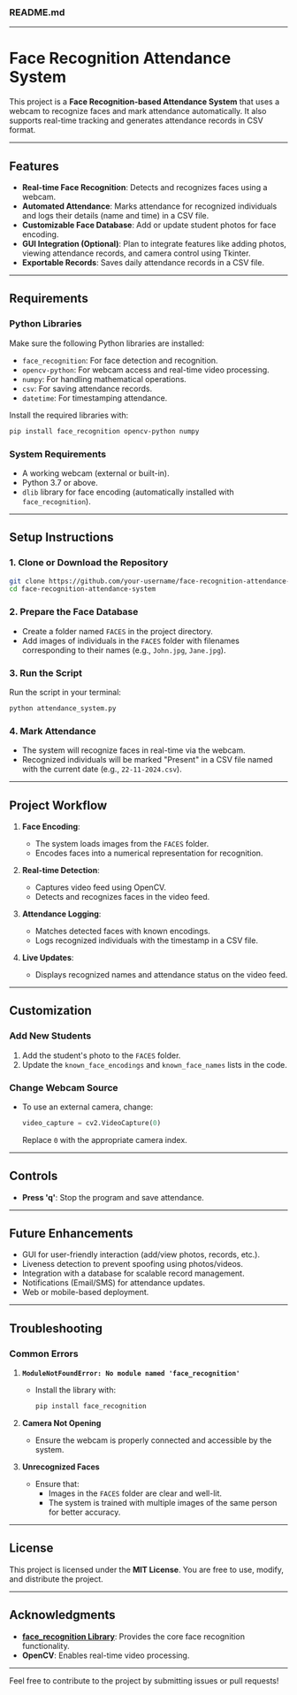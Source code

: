 ### **README.md**

---

# **Face Recognition Attendance System**

This project is a **Face Recognition-based Attendance System** that uses a webcam to recognize faces and mark attendance automatically. It also supports real-time tracking and generates attendance records in CSV format.

---

## **Features**
- **Real-time Face Recognition**: Detects and recognizes faces using a webcam.
- **Automated Attendance**: Marks attendance for recognized individuals and logs their details (name and time) in a CSV file.
- **Customizable Face Database**: Add or update student photos for face encoding.
- **GUI Integration (Optional)**: Plan to integrate features like adding photos, viewing attendance records, and camera control using Tkinter.
- **Exportable Records**: Saves daily attendance records in a CSV file.

---

## **Requirements**

### **Python Libraries**
Make sure the following Python libraries are installed:
- `face_recognition`: For face detection and recognition.
- `opencv-python`: For webcam access and real-time video processing.
- `numpy`: For handling mathematical operations.
- `csv`: For saving attendance records.
- `datetime`: For timestamping attendance.

Install the required libraries with:
```bash
pip install face_recognition opencv-python numpy
```

### **System Requirements**
- A working webcam (external or built-in).
- Python 3.7 or above.
- `dlib` library for face encoding (automatically installed with `face_recognition`).

---

## **Setup Instructions**

### 1. **Clone or Download the Repository**
```bash
git clone https://github.com/your-username/face-recognition-attendance-system.git
cd face-recognition-attendance-system
```

### 2. **Prepare the Face Database**
- Create a folder named `FACES` in the project directory.
- Add images of individuals in the `FACES` folder with filenames corresponding to their names (e.g., `John.jpg`, `Jane.jpg`).

### 3. **Run the Script**
Run the script in your terminal:
```bash
python attendance_system.py
```

### 4. **Mark Attendance**
- The system will recognize faces in real-time via the webcam.
- Recognized individuals will be marked "Present" in a CSV file named with the current date (e.g., `22-11-2024.csv`).

---

## **Project Workflow**
1. **Face Encoding**:
   - The system loads images from the `FACES` folder.
   - Encodes faces into a numerical representation for recognition.

2. **Real-time Detection**:
   - Captures video feed using OpenCV.
   - Detects and recognizes faces in the video feed.

3. **Attendance Logging**:
   - Matches detected faces with known encodings.
   - Logs recognized individuals with the timestamp in a CSV file.

4. **Live Updates**:
   - Displays recognized names and attendance status on the video feed.

---

## **Customization**

### **Add New Students**
1. Add the student's photo to the `FACES` folder.
2. Update the `known_face_encodings` and `known_face_names` lists in the code.

### **Change Webcam Source**
- To use an external camera, change:
  ```python
  video_capture = cv2.VideoCapture(0)
  ```
  Replace `0` with the appropriate camera index.

---

## **Controls**
- **Press 'q'**: Stop the program and save attendance.

---

## **Future Enhancements**
- GUI for user-friendly interaction (add/view photos, records, etc.).
- Liveness detection to prevent spoofing using photos/videos.
- Integration with a database for scalable record management.
- Notifications (Email/SMS) for attendance updates.
- Web or mobile-based deployment.

---

## **Troubleshooting**

### **Common Errors**
1. **`ModuleNotFoundError: No module named 'face_recognition'`**  
   - Install the library with:
     ```bash
     pip install face_recognition
     ```
   
2. **Camera Not Opening**  
   - Ensure the webcam is properly connected and accessible by the system.

3. **Unrecognized Faces**  
   - Ensure that:
     - Images in the `FACES` folder are clear and well-lit.
     - The system is trained with multiple images of the same person for better accuracy.

---

## **License**
This project is licensed under the **MIT License**. You are free to use, modify, and distribute the project.

---

## **Acknowledgments**
- **[face_recognition Library](https://github.com/ageitgey/face_recognition)**: Provides the core face recognition functionality.
- **OpenCV**: Enables real-time video processing.

---

Feel free to contribute to the project by submitting issues or pull requests!
